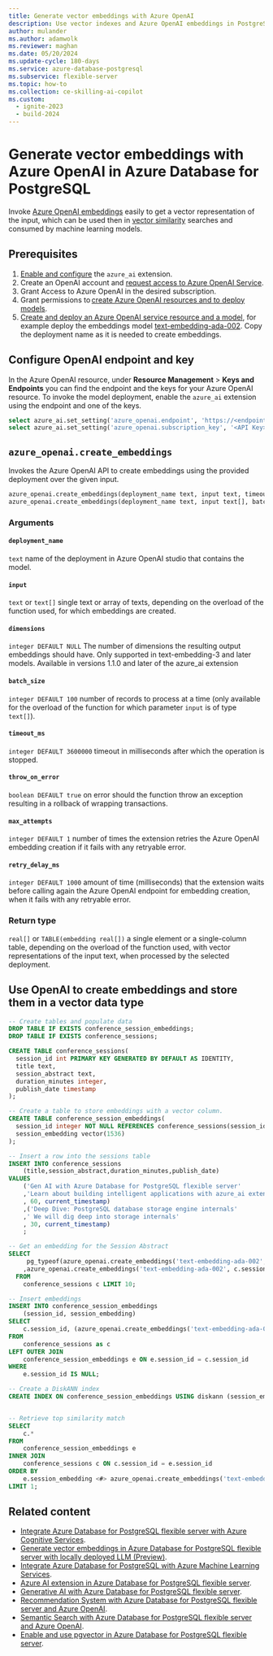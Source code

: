 ```yaml
---
title: Generate vector embeddings with Azure OpenAI
description: Use vector indexes and Azure OpenAI embeddings in PostgreSQL for retrieval augmented generation (RAG) patterns.
author: mulander
ms.author: adamwolk
ms.reviewer: maghan
ms.date: 05/20/2024
ms.update-cycle: 180-days
ms.service: azure-database-postgresql
ms.subservice: flexible-server
ms.topic: how-to
ms.collection: ce-skilling-ai-copilot
ms.custom:
  - ignite-2023
  - build-2024
---
```


# Generate vector embeddings with Azure OpenAI in Azure Database for PostgreSQL

Invoke [Azure OpenAI embeddings](/azure/ai-services/openai/reference#embeddings) easily to get a vector representation of the input, which can be used then in [vector similarity](how-to-use-pgvector.md#vector-similarity) searches and consumed by machine learning models.

## Prerequisites

1. [Enable and configure](generative-ai-azure-overview.md#enable-the-azure_ai-extension) the `azure_ai` extension.
1. Create an OpenAI account and [request access to Azure OpenAI Service](https://aka.ms/oai/access).
1. Grant Access to Azure OpenAI in the desired subscription.
1. Grant permissions to [create Azure OpenAI resources and to deploy models](/azure/ai-services/openai/how-to/role-based-access-control).
1. [Create and deploy an Azure OpenAI service resource and a model](/azure/ai-services/openai/how-to/create-resource), for example deploy the embeddings model [text-embedding-ada-002](/azure/ai-services/openai/concepts/models#embeddings-models). Copy the deployment name as it is needed to create embeddings. 
## Configure OpenAI endpoint and key

In the Azure OpenAI resource, under **Resource Management** > **Keys and Endpoints** you can find the endpoint and the keys for your Azure OpenAI resource. To invoke the model deployment, enable the `azure_ai` extension using the endpoint and one of the keys.

```sql
select azure_ai.set_setting('azure_openai.endpoint', 'https://<endpoint>.openai.azure.com'); 
select azure_ai.set_setting('azure_openai.subscription_key', '<API Key>'); 
```

## `azure_openai.create_embeddings`

Invokes the Azure OpenAI API to create embeddings using the provided deployment over the given input.

```sql
azure_openai.create_embeddings(deployment_name text, input text, timeout_ms integer DEFAULT 3600000, throw_on_error boolean DEFAULT true, max_attempts integer DEFAULT 1, retry_delay_ms integer DEFAULT 1000)
azure_openai.create_embeddings(deployment_name text, input text[], batch_size integer DEFAULT 100, timeout_ms integer DEFAULT 3600000, throw_on_error boolean DEFAULT true, max_attempts integer DEFAULT 1, retry_delay_ms integer DEFAULT 1000)
```
### Arguments

#### `deployment_name`

`text` name of the deployment in Azure OpenAI studio that contains the model.

#### `input`

`text` or `text[]` single text or array of texts, depending on the overload of the function used, for which embeddings are created.

#### `dimensions`

`integer DEFAULT NULL` The number of dimensions the resulting output embeddings should have. Only supported in text-embedding-3 and later models. Available in versions 1.1.0 and later of the azure_ai extension

#### `batch_size`

`integer DEFAULT 100` number of records to process at a time (only available for the overload of the function for which parameter `input` is of type `text[]`).

#### `timeout_ms`

`integer DEFAULT 3600000` timeout in milliseconds after which the operation is stopped.

#### `throw_on_error`

`boolean DEFAULT true` on error should the function throw an exception resulting in a rollback of wrapping transactions.

#### `max_attempts`

`integer DEFAULT 1` number of times the extension retries the Azure OpenAI embedding creation if it fails with any retryable error.

#### `retry_delay_ms`

`integer DEFAULT 1000` amount of time (milliseconds) that the extension waits before calling again the Azure OpenAI endpoint for embedding creation, when it fails with any retryable error.

### Return type

`real[]` or `TABLE(embedding real[])` a single element or a single-column table, depending on the overload of the function used, with vector representations of the input text, when processed by the selected deployment.

## Use OpenAI to create embeddings and store them in a vector data type

```sql
-- Create tables and populate data
DROP TABLE IF EXISTS conference_session_embeddings;
DROP TABLE IF EXISTS conference_sessions;

CREATE TABLE conference_sessions(
  session_id int PRIMARY KEY GENERATED BY DEFAULT AS IDENTITY,
  title text,
  session_abstract text,
  duration_minutes integer,
  publish_date timestamp
);

-- Create a table to store embeddings with a vector column.
CREATE TABLE conference_session_embeddings(
  session_id integer NOT NULL REFERENCES conference_sessions(session_id),
  session_embedding vector(1536)
);

-- Insert a row into the sessions table
INSERT INTO conference_sessions
    (title,session_abstract,duration_minutes,publish_date) 
VALUES
    ('Gen AI with Azure Database for PostgreSQL flexible server'
    ,'Learn about building intelligent applications with azure_ai extension and pg_vector' 
    , 60, current_timestamp)
    ,('Deep Dive: PostgreSQL database storage engine internals'
    ,' We will dig deep into storage internals'
    , 30, current_timestamp)
    ;

-- Get an embedding for the Session Abstract
SELECT
     pg_typeof(azure_openai.create_embeddings('text-embedding-ada-002', c.session_abstract)) as embedding_data_type
    ,azure_openai.create_embeddings('text-embedding-ada-002', c.session_abstract)
  FROM
    conference_sessions c LIMIT 10;

-- Insert embeddings 
INSERT INTO conference_session_embeddings
    (session_id, session_embedding)
SELECT
    c.session_id, (azure_openai.create_embeddings('text-embedding-ada-002', c.session_abstract))
FROM
    conference_sessions as c  
LEFT OUTER JOIN
    conference_session_embeddings e ON e.session_id = c.session_id
WHERE
    e.session_id IS NULL;

-- Create a DiskANN index
CREATE INDEX ON conference_session_embeddings USING diskann (session_embedding vector_cosine_ops);


-- Retrieve top similarity match
SELECT
    c.*
FROM
    conference_session_embeddings e
INNER JOIN
    conference_sessions c ON c.session_id = e.session_id
ORDER BY
    e.session_embedding <#> azure_openai.create_embeddings('text-embedding-ada-002', 'Session to learn about building chatbots')::vector
LIMIT 1;

```
## Related content

- [Integrate Azure Database for PostgreSQL flexible server with Azure Cognitive Services](generative-ai-azure-cognitive.md).
- [Generate vector embeddings in Azure Database for PostgreSQL flexible server with locally deployed LLM (Preview)](generative-ai-azure-local-ai.md).
- [Integrate Azure Database for PostgreSQL with Azure Machine Learning Services](generative-ai-azure-machine-learning.md).
- [Azure AI extension in Azure Database for PostgreSQL flexible server](generative-ai-azure-overview.md).
- [Generative AI with Azure Database for PostgreSQL flexible server](generative-ai-overview.md).
- [Recommendation System with Azure Database for PostgreSQL flexible server and Azure OpenAI](generative-ai-recommendation-system.md).
- [Semantic Search with Azure Database for PostgreSQL flexible server and Azure OpenAI](generative-ai-semantic-search.md).
- [Enable and use pgvector in Azure Database for PostgreSQL flexible server](how-to-use-pgvector.md).
